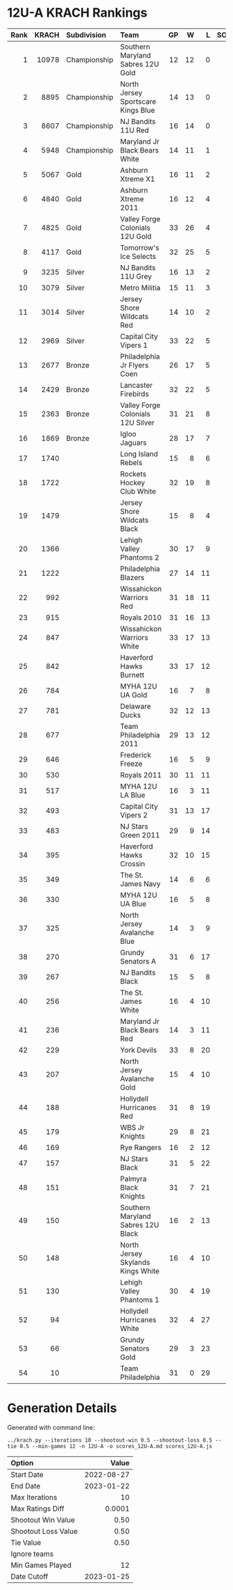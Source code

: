 # 12U-A KRACH Rankings
Rank|KRACH|Subdivision|Team|GP|W|L|SOW|SOL|T|SoS
---:|---:|:---|:---|---:|---:|---:|---:|---:|---:|---:
1|10978|Championship|Southern Maryland Sabres 12U Gold|12|12|0|0|0|0|1003
2|8895|Championship|North Jersey Sportscare Kings Blue|14|13|0|1|0|0|1090
3|8607|Championship|NJ Bandits 11U Red|16|14|0|2|0|0|1483
4|5948|Championship|Maryland Jr Black Bears White|14|11|1|1|1|0|1649
5|5067|Gold|Ashburn Xtreme X1|16|11|2|1|2|0|2248
6|4840|Gold|Ashburn Xtreme 2011|16|12|4|0|0|0|2259
7|4825|Gold|Valley Forge Colonials 12U Gold|33|26|4|2|1|0|1665
8|4117|Gold|Tomorrow's Ice Selects|32|25|5|0|2|0|1486
9|3235|Silver|NJ Bandits 11U Grey|16|13|2|1|0|0|707
10|3079|Silver|Metro Militia|15|11|3|1|0|0|1449
11|3014|Silver|Jersey Shore Wildcats Red|14|10|2|2|0|0|1190
12|2969|Silver|Capital City Vipers 1|33|22|5|4|2|0|1624
13|2677|Bronze|Philadelphia Jr Flyers Coen|26|17|5|2|2|0|1658
14|2429|Bronze|Lancaster Firebirds|32|22|5|3|2|0|1021
15|2363|Bronze|Valley Forge Colonials 12U Silver|31|21|8|1|1|0|1767
16|1869|Bronze|Igloo Jaguars|28|17|7|3|1|0|1569
17|1740||Long Island Rebels|15|8|6|1|0|0|2144
18|1722||Rockets Hockey Club White|32|19|8|0|5|0|1874
19|1479||Jersey Shore Wildcats Black|15|8|4|1|2|0|2240
20|1366||Lehigh Valley Phantoms 2|30|17|9|2|2|0|1209
21|1222||Philadelphia Blazers|27|14|11|0|2|0|1790
22|992||Wissahickon Warriors Red|31|18|11|0|2|0|1531
23|915||Royals 2010|31|16|13|2|0|0|1558
24|847||Wissahickon Warriors White|33|17|13|1|2|0|1129
25|842||Haverford Hawks Burnett|33|17|12|3|1|0|898
26|784||MYHA 12U UA Gold|16|7|8|0|1|0|1807
27|781||Delaware Ducks|32|12|13|3|4|0|1970
28|677||Team Philadelphia 2011|29|13|12|2|2|0|1628
29|646||Frederick Freeze|16|5|9|0|2|0|1985
30|530||Royals 2011|30|11|11|5|3|0|1349
31|517||MYHA 12U LA Blue|16|3|11|1|1|0|3297
32|493||Capital City Vipers 2|31|13|17|0|1|0|1236
33|483||NJ Stars Green 2011|29|9|14|3|3|0|2162
34|395||Haverford Hawks Crossin|32|10|15|4|3|0|1669
35|349||The St. James Navy|14|6|6|1|1|0|586
36|330||MYHA 12U UA Blue|16|5|8|0|3|0|1277
37|325||North Jersey Avalanche Blue|14|3|9|1|1|0|1826
38|270||Grundy Senators A|31|6|17|4|4|0|1371
39|267||NJ Bandits Black|15|5|8|1|1|0|931
40|256||The St. James White|16|4|10|0|2|0|1054
41|236||Maryland Jr Black Bears Red|14|3|11|0|0|0|2266
42|229||York Devils|33|8|20|4|1|0|1530
43|207||North Jersey Avalanche Gold|15|4|10|1|0|0|1014
44|188||Hollydell Hurricanes Red|31|8|19|1|2|1|1239
45|179||WBS Jr Knights|29|8|21|0|0|0|876
46|169||Rye Rangers|16|2|12|0|2|0|2444
47|157||NJ Stars Black|31|5|22|2|2|0|1929
48|151||Palmyra Black Knights|31|7|21|3|0|0|854
49|150||Southern Maryland Sabres 12U Black|16|2|13|1|0|0|1382
50|148||North Jersey Skylands Kings White|16|4|10|0|2|0|723
51|130||Lehigh Valley Phantoms 1|30|4|19|3|3|1|1285
52|94||Hollydell Hurricanes White|32|4|27|1|0|0|1117
53|66||Grundy Senators Gold|29|3|23|1|2|0|1736
54|10||Team Philadelphia|31|0|29|0|2|0|791
# Generation Details

Generated with command line:
```
../krach.py --iterations 10 --shootout-win 0.5 --shootout-loss 0.5 --tie 0.5 --min-games 12 -n 12U-A -o scores_12U-A.md scores_12U-A.js
```

| Option | Value |
| :----- | ----: |
| Start Date | 2022-08-27 |
| End Date | 2023-01-22 |
| Max Iterations | 10 |
| Max Ratings Diff | 0.0001 |
| Shootout Win Value | 0.50 |
| Shootout Loss Value | 0.50 |
| Tie Value | 0.50 |
| Ignore teams |  |
| Min Games Played | 12 |
| Date Cutoff | 2023-01-25 |

